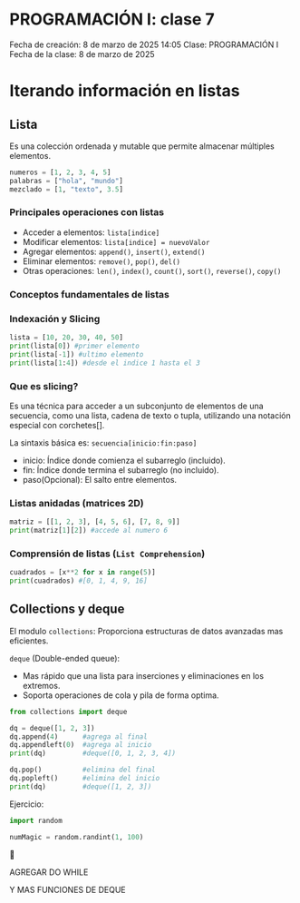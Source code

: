 # PROGRAMACIÓN I: clase 7

Fecha de creación: 8 de marzo de 2025 14:05
Clase: PROGRAMACIÓN I
Fecha de la clase: 8 de marzo de 2025

# Iterando información en listas

## Lista

Es una colección ordenada y mutable que permite almacenar múltiples elementos.

```python
numeros = [1, 2, 3, 4, 5]
palabras = ["hola", "mundo"]
mezclado = [1, "texto", 3.5]
```

### Principales operaciones con listas

- Acceder a elementos: `lista[indice]`
- Modificar elementos: `lista[indice] = nuevoValor`
- Agregar elementos: `append()`, `insert()`, `extend()`
- Eliminar elementos: `remove()`, `pop()`, `del()`
- Otras operaciones: `len()`, `index()`, `count()`, `sort()`, `reverse()`, `copy()`

### Conceptos fundamentales de listas

### Indexación y Slicing

```python
lista = [10, 20, 30, 40, 50]
print(lista[0]) #primer elemento
print(lista[-1]) #ultimo elemento
print(lista[1:4]) #desde el indice 1 hasta el 3
```

### Que es slicing?

Es una técnica para acceder a un subconjunto de elementos de una secuencia, como una lista, cadena de texto o tupla, utilizando una notación especial con corchetes[].

La sintaxis básica es: `secuencia[inicio:fin:paso]`

- inicio: Índice donde comienza el subarreglo (incluido).
- fin: Índice donde termina el subarreglo (no incluido).
- paso(Opcional): El salto entre elementos.

### Listas anidadas (matrices 2D)

```python
matriz = [[1, 2, 3], [4, 5, 6], [7, 8, 9]]
print(matriz[1][2]) #accede al numero 6
```

### Comprensión de listas (`List Comprehension`)

```python
cuadrados = [x**2 for x in range(5)]
print(cuadrados) #[0, 1, 4, 9, 16]
```

## Collections y deque

El modulo `collections`: Proporciona estructuras de datos avanzadas mas eficientes.

`deque` (Double-ended queue):

- Mas rápido que una lista para inserciones y eliminaciones en los extremos.
- Soporta operaciones de cola y pila de forma optima.

```python
from collections import deque

dq = deque([1, 2, 3])
dq.append(4)      #agrega al final
dq.appendleft(0)  #agrega al inicio
print(dq)         #deque([0, 1, 2, 3, 4])

dq.pop()          #elimina del final
dq.popleft()      #elimina del inicio
print(dq)         #deque([1, 2, 3])
```

Ejercicio:

```python
import random

numMagic = random.randint(1, 100)

```

<aside>
📝

AGREGAR DO WHILE

Y MAS FUNCIONES DE DEQUE

</aside>